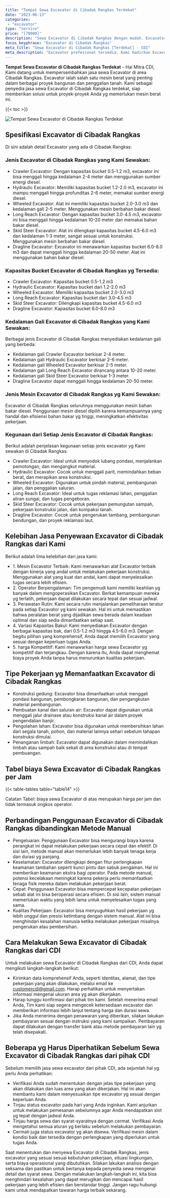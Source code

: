 ```yaml
---
title: "Tempat Sewa Excavator di Cibadak Rangkas Terdekat"
date: "2023-06-13"
categories:
 - "excavator"
type: "service"
price: "[70000]"
description: "Sewa Excavator di Cibadak Rangkas dengan mudah. Excavator unggulan untuk proyek konstruksi yang membutuhkan solusi tepat guna dengan performa maksimal. Dapatkan informasi detail."
focus_keyphrase: "Excavator di Cibadak Rangkas"
meta_title: "Sewa Excavator di Cibadak Rangkas [Terdekat] - CDI"
meta_description: "Excavator profesional tersedia. Kami hadirkan Excavator berkualitas untuk menyelesaikan pekerjaan. Promo menarik tersedia."
---
```


**Tempat Sewa Excavator di Cibadak Rangkas Terdekat** – Hai Mitra CDI, Kami datang untuk mempersembahkan jasa sewa Excavator di area Cibadak Rangkas. Excavator ialah salah satu mesin berat yang penting dalam berbagai proyek bangunan dan penggalian tanah. Kami sebagai penyedia jasa sewa Excavator di Cibadak Rangkas terdekat, siap memberikan solusi untuk proyek-proyek Anda yg memerlukan mesin berat ini.

{{< toc >}}

![Tempat Sewa Excavator di Cibadak Rangkas Terdekat](/images/excavator/excavator-24.jpg)

## Spesifikasi Excavator di Cibadak Rangkas

Di sini adalah detail Excavator yang ada di Cibadak Rangkas:

### Jenis Excavator di Cibadak Rangkas yang Kami Sewakan:

*   Crawler Excavator: Dengan kapasitas bucket 0.5-1.2 m3, excavator ini bisa menggali hingga kedalaman 2-4 meter dan menggunakan sumber energi diesel.
*   Hydraulic Excavator: Memiliki kapasitas bucket 1.2-2.0 m3, excavator ini mampu menggali hingga profunditas 2-6 meter, memakai sumber energi diesel.
*   Wheeled Excavator: Alat ini memiliki kapasitas bucket 2.0-3.0 m3 dan kedalaman gali 2-5 meter. Menggunakan mesin berbahan bakar diesel.
*   Long Reach Excavator: Dengan kapasitas bucket 3.0-4.5 m3, excavator ini bisa menggali hingga kedalaman 10-20 meter dan memakai bahan bakar diesel.
*   Skid Steer Excavator: Alat ini dilengkapi kapasitas bucket 4.5-6.0 m3 dan kedalaman 1-3 meter, sangat sesuai untuk konstruksi. Menggunakan mesin berbahan bakar diesel.
*   Dragline Excavator: Excavator ini menawarkan kapasitas bucket 6.0-8.0 m3 dan dapat menggali hingga kedalaman 20-50 meter. Alat ini menggunakan bahan bakar diesel.

### Kapasitas Bucket Excavator di Cibadak Rangkas yg Tersedia:

*   Crawler Excavator: Kapasitas bucket 0.5-1.2 m3
*   Hydraulic Excavator: Kapasitas bucket dari 1.2-2.0 m3
*   Wheeled Excavator: Memiliki kapasitas bucket 2.0-3.0 m3
*   Long Reach Excavator: Kapasitas bucket dari 3.0-4.5 m3
*   Skid Steer Excavator: Dilengkapi kapasitas bucket 4.5-6.0 m3
*   Dragline Excavator: Kapasitas bucket 6.0-8.0 m3

### Kedalaman Gali Excavator di Cibadak Rangkas yang Kami Sewakan:

Berbagai jenis Excavator di Cibadak Rangkas menyediakan kedalaman gali yang berbeda:

*   Kedalaman gali Crawler Excavator berkisar 2-4 meter.
*   Kedalaman gali Hydraulic Excavator berkisar 2-6 meter.
*   Kedalaman gali Wheeled Excavator berkisar 2-5 meter.
*   Kedalaman gali Long Reach Excavator dirancang antara 10-20 meter.
*   Kedalaman gali Skid Steer Excavator berkisar 1-3 meter.
*   Dragline Excavator dapat menggali hingga kedalaman 20-50 meter.

### Jenis Mesin Excavator di Cibadak Rangkas yg Kami Sewakan:

Excavator di Cibadak Rangkas seluruhnya menggunakan mesin bahan bakar diesel. Penggunaan mesin diesel dipilih karena kemampuannya yang handal dan efisiensi bahan bakar yg tinggi, meningkatkan efektivitas pekerjaan.

### Kegunaan dari Setiap Jenis Excavator di Cibadak Rangkas:

Berikut adalah penjelasan kegunaan setiap jenis excavator yg Kami sewakan di Cibadak Rangkas:

*   Crawler Excavator: Ideal untuk menyodok lubang pondasi, menjalankan pemotongan, dan mengangkut material.
*   Hydraulic Excavator: Cocok untuk menggali parit, memindahkan beban berat, dan merapikan area konstruksi.
*   Wheeled Excavator: Digunakan untuk pindah material, pembangunan jalan, dan penggalian saluran.
*   Long Reach Excavator: Ideal untuk tugas reklamasi lahan, penggalian aliran sungai, dan tugas pengeboran.
*   Skid Steer Excavator: Cocok untuk pekerjaan pemungutan sampah, pekerjaan konstruksi jalan, dan kompaksi tanah.
*   Dragline Excavator: Cocok untuk pengerukan tambang, pembangunan bendungan, dan proyek reklamasi laut.

## Kelebihan Jasa Penyewaan Excavator di Cibadak Rangkas dari Kami

Berikut adalah lima kelebihan dari jasa kami:

*   1\. Mesin Excavator Terbaik: Kami menawarkan alat Excavator terbaik dengan kinerja yang andal untuk melakukan pekerjaan konstruksi. Menggunakan alat yang kuat dan andal, kami dapat menyelesaikan tugas secara lebih efisien.
*   2\. Operator Berpengalaman: Tim pengemudi kami memiliki keahlian yg banyak dalam mengoperasikan Excavator. Berkat kemampuan mereka yg terlatih, pekerjaan dapat dilakukan secara tepat dan sesuai jadwal.
*   3\. Perawatan Rutin: Kami secara rutin menjalankan pemeliharaan teratur pada setiap Excavator yg kami sewakan. Hal ini untuk memastikan bahwa peralatan berat yang dijadikan sewa berada dalam keadaan optimal dan siap sedia dimanfaatkan setiap saat.
*   4\. Variasi Kapasitas Bakul: Kami menyediakan Excavator dengan berbagai kapasitas bak, dari 0.5-1.2 m3 hingga 4.5-6.0 m3. Dengan begitu pilihan yang komprehensif, Anda dapat memilih Excavator yang sesuai dengan keperluan tugas Anda.
*   5\. harga Kompetitif: Kami menawarkan harga sewa Excavator yg kompetitif dan terjangkau. Dengan karena itu, Anda dapat menghemat biaya proyek Anda tanpa harus menurunkan kualitas pekerjaan.

## Tipe Pekerjaan yg Memanfaatkan Excavator di Cibadak Rangkas

*   Konstruksi gedung: Excavator bisa dimanfaatkan untuk menggali pondasi bangunan, pembongkaran bangunan, dan pengangkutan material pembangunan.
*   Pembuatan kanal dan saluran air: Excavator dapat digunakan untuk menggali jalur drainase atau konstruksi kanal air dalam proyek pengendalian banjir.
*   Pengolahan lahan: Excavator bisa digunakan untuk membersihkan lahan dari segala tanah, pohon, dan material lainnya sehari sebelum tahapan konstruksi dimulai.
*   Penanganan limbah: Excavator dapat digunakan dalam memindahkan limbah atau sampah baik sekali di area konstruksi atau di tempat pembuangan.

## Tabel biaya Sewa Excavator di Cibadak Rangkas per Jam

{{< table-tables table="table14" >}}

Catatan Tabel: biaya sewa Excavator di atas merupakan harga per jam dan tidak termasuk ongkos operator.

## Perbandingan Penggunaan Excavator di Cibadak Rangkas dibandingkan Metode Manual

*   Pengeluaran: Penggunaan Excavator bisa mengurangi biaya karena perangkat ini dapat melakukan pekerjaan secara cepat dan efektif. Di sisi lain, metode manual akan memerlukan lebih banyak tenaga kerja dan durasi yg panjang.
*   Keselamatan: Excavator dilengkapi dengan fitur perlengkapan keamanan tambahan seperti kunci pintu dan sabuk pengaman. Hal ini memberikan keamanan ekstra bagi operator. Pada metode manual, potensi kecelakaan meningkat karena pekerja perlu memanfaatkan tenaga fisik mereka dalam melakukan pekerjaan berat.
*   Cepat: Penggunaan Excavator bisa mempercepat kecepatan pekerjaan sebab alat ini bisa beroperasi secara efisien. Di sisi lain, sistem manual memerlukan waktu yang lebih lama untuk menyelesaikan tugas yang sama.
*   Kualitas Pekerjaan: Excavator bisa menyuguhkan hasil pekerjaan yg lebih unggul dan presisi ketimbang dengan sistem manual. Alat ini bisa menghindari kesalahan manusia ketika melakukan pekerjaan misalnya pengerukan atau pembersihan.

## Cara Melakukan Sewa Excavator di Cibadak Rangkas dari CDI

Untuk melakukan sewa Excavator di Cibadak Rangkas dari CDI, Anda dapat mengikuti langkah-langkah berikut:

*   Kirimkan data komprehensif Anda, seperti identitas, alamat, dan tipe pekerjaan yang akan dilakukan, melalui email ke customercdi@gmail.com. Harap perhatikan untuk menyertakan informasi mengenai ukuran area yg akan dikerjakan.
*   Harap tunggu konfirmasi dari pihak tim kami. Setelah menerima email Anda, Tim kami siap segera mengecek ketersediaan excavator dan memberikan informasi lebih lanjut tentang harga dan durasi sewa.
*   Jika Anda menerima dengan penawaran yang diberikan, silakan lakukan pembayaran sesuai dengan instruksi yang kami sampaikan. Pembayaran dapat dilakukan dengan transfer bank atau metode pembayaran lain yg telah disepakati.

## Beberapa yg Harus Diperhatikan Sebelum Sewa Excavator di Cibadak Rangkas dari pihak CDI

Sebelum memilih jasa sewa excavator dari pihak CDI, ada sejumlah hal yg perlu Anda perhatikan:

*   Verifikasi Anda sudah menentukan dengan jelas tipe pekerjaan yang akan dilakukan dan luas area yang akan dikerjakan. Hal ini akan membantu kami dalam menyesuaikan tipe excavator yg sesuai dengan keperluan Anda.
*   Tinjau status excavator pada hari yang Anda inginkan. Kami anjurkan untuk melakukan pemesanan sebelumnya agar Anda mendapatkan slot yg tepat dengan jadwal Anda.
*   Tinjau harga sewa dan syarat-syaratnya dengan cermat. Verifikasi Anda mengetahui semua aturan yg berlaku sebelum melakukan pembayaran.
*   Cermati juga status excavator yg akan disewa. Verifikasi mesin dalam kondisi baik dan tersedia dengan perlengkapan yang diperlukan untuk tugas Anda.

Saat menentukan dan menyewa Excavator di Cibadak Rangkas, jenis excavator yang sesuai sesuai kebutuhan pekerjaan, situasi lingkungan, serta biaya operasional yang dibutuhkan. Silakan lakukan analisis dengan seksama dan pastikan untuk bertanya kepada penyedia sewa mengenai detail dan syarat sewa. Dengan melakukan langkah-langkah ini, kita bisa menghindari kesalahan yang dapat merugikan dan mencapai hasil pekerjaan yang lebih efisien dan berstandar tinggi. Jangan ragu hubungi kami untuk mendapatkan tawaran harga terbaik sekarang.